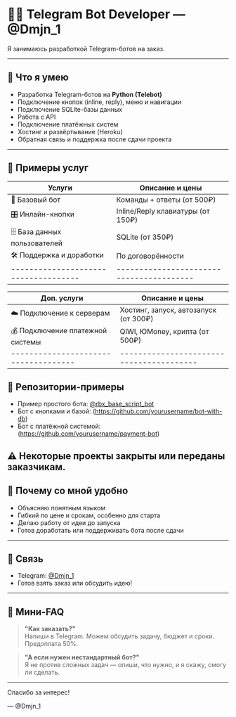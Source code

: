 # 👨‍💻 Telegram Bot Developer — @Dmjn_1

Я занимаюсь разработкой Telegram-ботов на заказ.

---

## 📌 Что я умею

- Разработка Telegram-ботов на **Python (Telebot)**
- Подключение кнопок (inline, reply), меню и навигации
- Подключение SQLite-базы данных
- Работа с API
- Подключение платёжных систем
- Хостинг и развёртывание (Heroku)
- Обратная связь и поддержка после сдачи проекта

---

## 💼 Примеры услуг

| Услуги                             | Описание и цены                        |
|------------------------------------|----------------------------------------|
| 🤖 Базовый бот                     | Команды + ответы (от 500₽)             |
| 🎛 Инлайн-кнопки                   | Inline/Reply клавиатуры (от 150₽)      |
| 🗄 База данных пользователей       | SQLite (от 350₽)                       |
| 🛠 Поддержка и доработки           | По договорённости                      |
|------------------------------------|----------------------------------------|

| Доп. услуги                        | Описание и цены                        |
|------------------------------------|----------------------------------------|
| ☁️ Подключение к серверам          | Хостинг, запуск, автозапуск (от 300₽)  |
| 💰 Подключение платежной системы   | QIWI, ЮMoney, крипта (от 500₽)         |
|------------------------------------|----------------------------------------|

## 📂 Репозитории-примеры

- Пример простого бота: [@rbx_base_script_bot](https://t.me/rbx_base_script_bot)
- Бот с кнопками и базой: (https://github.com/yourusername/bot-with-db)
- Бот с платёжной системой: (https://github.com/yourusername/payment-bot)

⚠️ Некоторые проекты закрыты или переданы заказчикам.
---

## 🤝 Почему со мной удобно

- Объясняю понятным языком
- Гибкий по цене и срокам, особенно для старта
- Делаю работу от идеи до запуска
- Готов доработать или поддерживать бота после сдачи

---

## 📩 Связь

- Telegram: [@Dmjn_1](https://t.me/Dmjn_1)
- Готов взять заказ или обсудить идею!

---

## 📎 Мини-FAQ

> **"Как заказать?"**  
Напиши в Telegram. Можем обсудить задачу, бюджет и сроки. Предоплата 50%.

> **"А если нужен нестандартный бот?"**  
Я не против сложных задач — опиши, что нужно, и я скажу, смогу ли сделать.

---

Спасибо за интерес!

— @Dmjn_1
